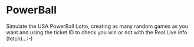 # PowerBall
Simulate the USA PowerBall Lotto, creating as many random games as you want and using the ticket ID to check you win or not with the Real Live info (fetch)...:-)  